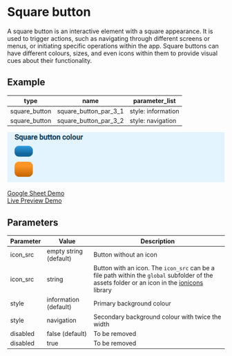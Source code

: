 # Square button

A square button is an interactive element with a square appearance. It is used to trigger actions, such as navigating through different screens or menus, or initiating specific operations within the app. Square buttons can have different colours, sizes, and even icons within them to provide visual cues about their functionality.
## Example

| type         | name                  |parameter_list |
| ---------    | ------------             |--------- |
|square_button |square_button_par_3_1          |style: information|
|square_button |square_button_par_3_2         |style: navigation|

![](images/square_button.png)

[Google Sheet Demo](https://docs.google.com/spreadsheets/d/1ptSCtSDQ-_PrgLuZiJouHa9k1nUEjg7eMzx9rVOKBUE/edit#gid=569531329)   
[Live Preview Demo](https://idems-debug.web.app/template/comp_square_button)

## Parameters

| Parameter             | Value                 | Description |
| ---------             | -----------           | --------- |
|icon_src               |empty string (default) | Button without an icon|
|icon_src               | string  | Button with an icon. The `icon_src` can be a file path within the `global` subfolder of the assets folder or an icon in the [ionicons](https://ionic.io/ionicons) library |
|style                  |information (default)  | Primary background colour|
|style                  |navigation             | Secondary background colour with twice the width|
|disabled	            |false (default)        | To be removed|
|disabled	            |true                   | To be removed|


